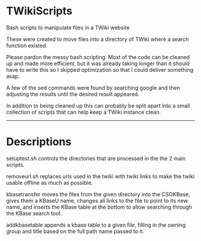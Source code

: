 TWikiScripts
============

Bash scripts to manipulate files in a TWiki website

These were created to move files into a directory of TWiki where a search function existed.

Please pardon the messy bash scripting. Most of the code can be cleaned up and made more efficient, but it was already
taking longer than it should have to write this so I skipped optimization so that I could deliver something asap.

A few of the sed commands were found by searching google and then adjusting the results until the desired result appeared.

In addition to being cleaned up this can probably be split apart into a small collection of scripts that can help keep
a TWiki instance clean.

------------

Descriptions
============

setuptest.sh controls the directories that are processed in the the 2 main scripts.

removeurl.sh replaces urls used in the twiki with twiki links to make the twiki usable offline as much as possible.

kbasetransfer moves the files from the given directory into the CSOKBase, gives them a KBaseU name, changes all links
to the file to point to its new name, and inserts the KBase table at the bottom to allow searching through the KBase
search tool.

addkbasetable appends a kbase table to a given file, filling in the owning group and title based on the full path name
passed to it.
